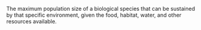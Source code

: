The maximum population size of a biological species that can be sustained by that specific environment, given the food, habitat, water, and other resources available.